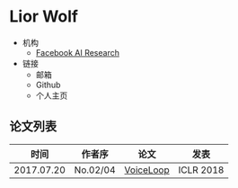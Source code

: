 # Lior Wolf

- 机构
  - [Facebook AI Research](../Institutions/USA-Meta.AI.md)
- 链接
  - 邮箱
  - Github
  - 个人主页

## 论文列表

| 时间 | 作者序 | 论文 | 发表 |
|:-:|:-:|---|---|
| 2017.07.20 | No.02/04 | [VoiceLoop](../Models/TTS2_Acoustic/2017.07.20_VoiceLoop.md) | ICLR 2018 |